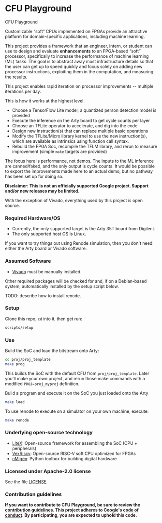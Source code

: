 # CFU Playground

CFU Playground 

Customizable “soft” CPUs implemented on FPGAs provide an attractive platform for domain-specific applications, including machine learning.

This project provides a framework that an engineer, intern, or student can use to design and evaluate **enhancements** to an FPGA-based “soft” processor, specifically to increase the performance of machine learning (ML) tasks.   The goal is to abstract away most infrastructure details so that the user can get up to speed quickly and focus solely on adding new processor instructions, exploiting them in the computation, and measuring the results.

This project enables rapid iteration on processor improvements -- multiple iterations per day.

This is how it works at the highest level:
* Choose a TensorFlow Lite model; a quantized person detection model is provided
* Execute the inference on the Arty board to get cycle counts per layer
* Choose an TFLite operator to accelerate, and dig into the code
* Design new instruction(s) that can replace multiple basic operations
* Modify the TFLite/Micro library kernel to use the new instruction(s), which are available as intrinsics using function call syntax.
* Rebuild the FPGA Soc, recompile the TFLM library, and rerun to measure improvement (simple `make` targets are provided)

The focus here is performance, not demos.  The inputs to the ML inference are canned/faked, and the only output is cycle counts.  It would be possible to export the improvements made here to an actual demo, but no pathway has been set up for doing so.

**Disclaimer: This is not an officially supported Google project.   Support and/or new releases may be limited.**

With the exception of Vivado, everything used by this project is open source.


### Required Hardware/OS

* Currently, the only supported target is the Arty 35T board from Digilent.
* The only supported host OS is Linux.

If you want to try things out using Renode simulation,
then you don't need either the Arty board or Vivado software.

### Assumed Software

* [Vivado](https://www.xilinx.com/support/download.html) must be manually installed.

Other required packages will be checked for and, if on a Debian-based system,
automatically installed by the setup script below.

TODO: describe how to install renode.

### Setup

Clone this repo, `cd` into it, then get run:
```sh
scripts/setup
```
### Use

Build the SoC and load the bitstream onto Arty:
```sh
cd proj/proj_template
make prog
```
This builds the SoC with the default CFU from `proj/proj_template`.   Later you'll make your own project, and rerun those make commands with a modified `PROJ=proj_myproj` definition.


Build a program and execute it on the SoC you just loaded onto the Arty
```sh
make load
```

To use renode to execute on a simulator on your own machine, execute:

```sh
make renode
```

### Underlying open-source technology

* [LiteX](https://github.com/enjoy-digital/litex): Open-source framework for assembling the SoC (CPU + peripherals)
* [VexRiscv](https://github.com/SpinalHDL/VexRiscv): Open-source RISC-V soft CPU optimized for FPGAs
* [nMigen](https://github.com/nmigen/nmigen): Python toolbox for building digital hardware


### Licensed under Apache-2.0 license

See the file [LICENSE](LICENSE).

### Contribution guidelines

**If you want to contribute to CFU Playground, be sure to review the
[contribution guidelines](CONTRIBUTING.md).  This project adheres to Google's
[code of conduct](CODE_OF_CONDUCT.md).   By participating, you are expected to
uphold this code.**



